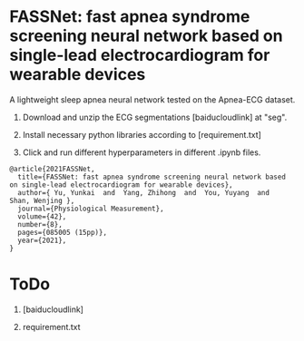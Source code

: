 # FASSNet: fast apnea syndrome screening neural network based on single-lead electrocardiogram for wearable devices

A lightweight sleep apnea neural network tested on the Apnea-ECG dataset. 

1. Download and unzip the ECG segmentations [baiducloudlink] at "seg".

2. Install necessary python libraries according to [requirement.txt]

3. Click and run different hyperparameters in different .ipynb files.

```
@article{2021FASSNet,
  title={FASSNet: fast apnea syndrome screening neural network based on single-lead electrocardiogram for wearable devices},
  author={ Yu, Yunkai  and  Yang, Zhihong  and  You, Yuyang  and  Shan, Wenjing },
  journal={Physiological Measurement},
  volume={42},
  number={8},
  pages={085005 (15pp)},
  year={2021},
}
```
# ToDo
1. [baiducloudlink]

2. requirement.txt


